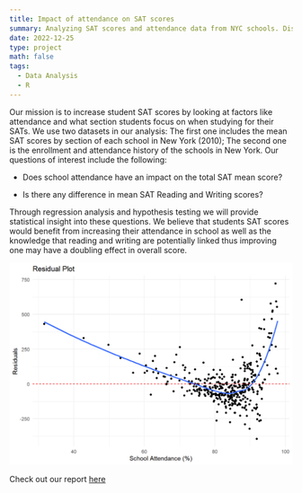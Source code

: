 ```yaml
---
title: Impact of attendance on SAT scores
summary: Analyzing SAT scores and attendance data from NYC schools. Discover how school attendance impacts performance
date: 2022-12-25
type: project
math: false
tags:
  - Data Analysis
  - R
---
```


Our mission is to increase student SAT scores by looking at factors like attendance and what section students focus on when studying for their SATs. We use two datasets in our analysis: The first one includes the mean SAT scores by section of each school in New York (2010); The second one is the enrollment and attendance history of the schools in New York. Our questions of interest include the following:

- Does school attendance have an impact on the total SAT mean score?

- Is there any difference in mean SAT Reading and Writing scores?

Through regression analysis and hypothesis testing we will provide statistical insight into these questions. We believe that students SAT scores would benefit from increasing their attendance in school as well as the knowledge that reading and writing are potentially linked thus improving one may have a doubling effect in overall score.

![SAT analysis](image2.png)

Check out our report [here](../../uploads/report.html)
